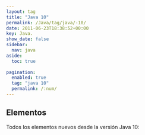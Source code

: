 ```yaml
---
layout: tag
title: "Java 10"
permalink: /Java/tag/java/-10/
date: 2011-06-23T18:38:52+00:00
key: Java.
show_date: false
sidebar:
  nav: java
aside:
  toc: true
  
pagination: 
  enabled: true
  tag: "java 10"
  permalink: /:num/    
---
```


<h2>Elementos</h2>
Todos los elementos nuevos desde la versión Java 10: